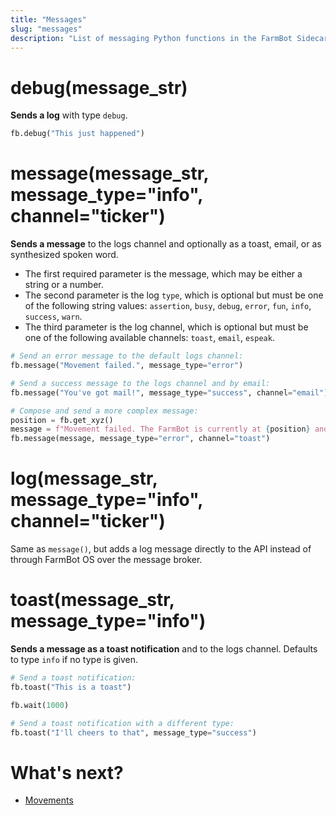 ```yaml
---
title: "Messages"
slug: "messages"
description: "List of messaging Python functions in the FarmBot Sidecar Starter Pack"
---
```


# debug(message_str)

**Sends a log** with type `debug`.

```python
fb.debug("This just happened")
```

# message(message_str, message_type="info", channel="ticker")

**Sends a message** to the logs channel and optionally as a toast, email, or as synthesized spoken word.

- The first required parameter is the message, which may be either a string or a number.
- The second parameter is the log `type`, which is optional but must be one of the following string values: `assertion`, `busy`, `debug`, `error`, `fun`, `info`, `success`, `warn`.
- The third parameter is the log channel, which is optional but must be one of the following available channels: `toast`, `email`, `espeak`.

```python
# Send an error message to the default logs channel:
fb.message("Movement failed.", message_type="error")

# Send a success message to the logs channel and by email:
fb.message("You've got mail!", message_type="success", channel="email")

# Compose and send a more complex message:
position = fb.get_xyz()
message = f"Movement failed. The FarmBot is currently at {position} and is not moving."
fb.message(message, message_type="error", channel="toast")
```

# log(message_str, message_type="info", channel="ticker")

Same as `message()`, but adds a log message directly to the API instead of through FarmBot OS over the message broker.

# toast(message_str, message_type="info")

**Sends a message as a toast notification** and to the logs channel. Defaults to type `info` if no type is given.

```python
# Send a toast notification:
fb.toast("This is a toast")

fb.wait(1000)

# Send a toast notification with a different type:
fb.toast("I'll cheers to that", message_type="success")
```

# What's next?

 * [Movements](./movements.md)
